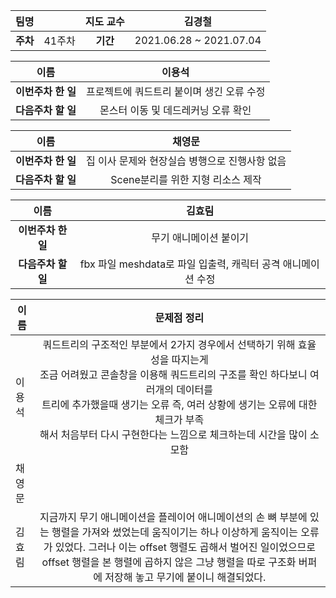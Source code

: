 |   팀명   |        | 지도 교수 |         김경철          |
| :------: | :----: | :-------: | :---------------------: |
| **주차** | 41주차 | **기간**  | 2021.06.28 ~ 2021.07.04 |

|        이름        |                  이용석                   |
| :----------------: | :---------------------------------------: |
| **이번주차 한 일** | 프로젝트에 쿼드트리 붙이며 생긴 오류 수정 |
| **다음주차 할 일** |    몬스터 이동 및 데드레커닝 오류 확인    |

|        이름        |                     채영문                     |
| :----------------: | :--------------------------------------------: |
| **이번주차 한 일** | 집 이사 문제와 현장실습 병행으로 진행사항 없음 |
| **다음주차 할 일** |       Scene분리를 위한 지형 리소스 제작        |

|        이름        |                            김효림                            |
| :----------------: | :----------------------------------------------------------: |
| **이번주차 한 일** |                    무기 애니메이션 붙이기                    |
| **다음주차 할 일** | fbx 파일 meshdata로 파일 입출력, 캐릭터 공격 애니메이션 수정 |

| 이름   |                         문제점 정리                          |
| ------ | :----------------------------------------------------------: |
| 이용석 | 쿼드트리의 구조적인 부분에서 2가지 경우에서 선택하기 위해 효율성을 따지는게<br /> 조금 어려웠고 콘솔창을 이용해 쿼드트리의 구조를 확인 하다보니 여러개의 데이터를<br /> 트리에 추가했을때 생기는 오류 즉, 여러 상황에 생기는 오류에 대한 체크가 부족<br /> 해서 처음부터 다시 구현한다는 느낌으로 체크하는데 시간을 많이 소모함 |
| 채영문 |                                                              |
| 김효림 | 지금까지 무기 애니메이션을 플레이어 애니메이션의 손 뼈 부분에 있는 행렬을 가져와 썼었는데 움직이기는 하나 이상하게 움직이는 오류가 있었다. 그러나 이는 offset 행렬도 곱해서 벌어진 일이었으므로 offset 행렬을 본 행렬에 곱하지 않은 그냥 행렬을 따로 구조화 버퍼에 저장해 놓고 무기에 붙이니 해결되었다. |

